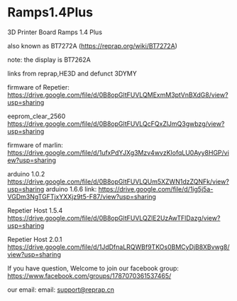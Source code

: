 # Ramps1.4Plus
3D Printer Board Ramps 1.4 Plus

also known as BT7272A (https://reprap.org/wiki/BT7272A)

note: the display is BT7262A


links from reprap,HE3D and defunct 3DYMY 

firmware of Repetier:
https://drive.google.com/file/d/0B8opGltFUVLQMExmM3ptVnBXdG8/view?usp=sharing

eeprom_clear_2560
https://drive.google.com/file/d/0B8opGltFUVLQcFQxZlJmQ3gwbzg/view?usp=sharing

firmware of marlin:
https://drive.google.com/file/d/1ufxPdYJXg3Mzv4wvzKlofqLU0Ayy8HGP/view?usp=sharing

arduino 1.0.2
https://drive.google.com/file/d/0B8opGltFUVLQUm5XZWN1dzZQNFk/view?usp=sharing
arduino 1.6.6 link:
https://drive.google.com/file/d/1ig5j5a-VGDm3NgTGFTjxYXXjz9t5-F87/view?usp=sharing

Repetier Host 1.5.4
https://drive.google.com/file/d/0B8opGltFUVLQZlE2UzAwTFlDazg/view?usp=sharing

Repetier Host 2.0.1
https://drive.google.com/file/d/1JdDfnaLRQWBf9TKOs0BMCyDjB8XBvwg8/view?usp=sharing

If you have question, Welcome to join our facebook group:
https://www.facebook.com/groups/1787070361537465/

our email:
email: support@reprap.cn